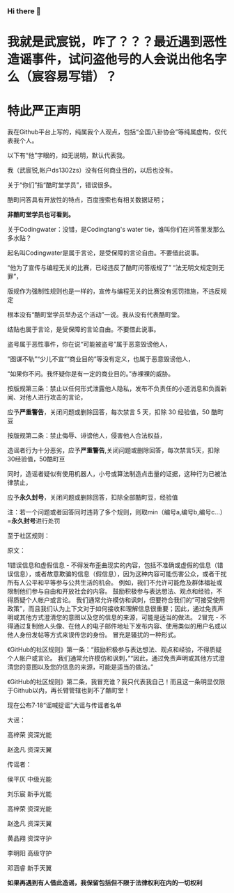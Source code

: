 ### Hi there 👋

<!--
**ds1302zs/ds1302zs** is a ✨ _special_ ✨ repository because its `README.md` (this file) appears on your GitHub profile.

Here are some ideas to get you started:

- 🔭 I’m currently working on ...
- 🌱 I’m currently learning ...
- 👯 I’m looking to collaborate on ...
- 🤔 I’m looking for help with ...
- 💬 Ask me about ...
- 📫 How to reach me: ...
- 😄 Pronouns: ...
- ⚡ Fun fact: ...
-->



# 我就是武宸锐，咋了？？？最近遇到恶性造谣事件，试问盗他号的人会说出他名字么（宸容易写错）？


#  特此严正声明

  我在Github平台上写的，纯属我个人观点，包括“全国八卦协会”等纯属虚构，仅代表我个人。
  
  以下有“他”字眼的，如无说明，默认代表我。
  
  我（武宸锐,帐户ds1302zs）没有任何商业目的，以后也没有。
  
  关于“你们”指“酷町堂学员”，错误很多。
  
  酷町问答具有开放性的特点，百度搜索也有相关数据证明；
  
  **非酷町堂学员也可看到。**
  
  关于Codingwater：没错，是Codingtang's water tie，谁叫你们在问答里发那么多水贴？
  
  起名叫Codingwater是属于言论，是受保障的言论自由。不要借此说事。
  
  “他为了宣传与编程无关的比赛，已经违反了酷町问答版规了” “法无明文规定则无罪”，
  
  版规作为强制性规则也是一样的，宣传与编程无关的比赛没有惩罚措施，不违反规定
  
  根本没有“酷町堂学员举办这个活动”一说。我从没有代表酷町堂。
  
  结贴也属于言论，是受保障的言论自由。不要借此说事。
  
  盗号属于恶性事件，你在说“可能被盗号”属于恶意毁谤他人，
  
  “图谋不轨”“少儿不宜”“商业目的”等没有定义，也属于恶意毁谤他人，
  
  “如果你不问。我怀疑你是有一定的商业目的。”赤裸裸的威胁。
  
  按版规第三条：禁止以任何形式泄露他人隐私，发布不负责任的小道消息和负面新闻、对他人进行攻击的言论，
  
  应予**严重警告**，关闭问题或删除回答，每次禁言 5 天，扣除 30 经验值，50 酷町豆
  
  按版规第二条：禁止侮辱、诽谤他人，侵害他人合法权益，
  
  造谣者行为十分恶劣，应予**严重警告**,关闭问题或删除回答，每次禁言5天，扣除30经验值，50酷町豆
  
  同时，造谣者疑似有使用机器人，小号或算法制造点击量的证据，这种行为已被法律禁止，
  
  应予**永久封号**，关闭问题或删除回答，扣除全部酷町豆，经验值
  
  注：若一个问题或者回答同时违背了多个规则，则取min（编号a,编号b,编号c...）=**永久封号**进行处罚
  
  至于社区规则：
  
  原文：
  
  1错误信息和虚假信息 - 不得发布歪曲现实的内容，包括不准确或虚假的信息（错误信息），或者故意欺骗的信息（假信息），因为这种内容可能伤害公众，或者干扰所有人公平和平等参与公共生活的机会。 例如，我们不允许可能危及群体福祉或限制他们参与自由和开放社会的内容。 鼓励积极参与表达想法、观点和经验，不得质疑个人帐户或言论。 我们通常允许模仿和讽刺，但要符合我们的“可接受使用政策”，而且我们认为上下文对于如何接收和理解信息很重要；因此，通过免责声明或其他方式澄清您的意图以及您的信息的来源，可能是适当的做法。
2冒充 - 不得通过复制他人头像、在他人的电子邮件地址下发布内容、使用类似的用户名或以他人身份发帖等方式来误传您的身份。 冒充是骚扰的一种形式。

  
  《GitHub的社区规则》第一条：“鼓励积极参与表达想法、观点和经验，不得质疑个人帐户或言论。 我们通常允许模仿和讽刺，”“因此，通过免责声明或其他方式澄清您的意图以及您的信息的来源，可能是适当的做法。”
  
  《GitHub的社区规则》第二条，我冒充谁？我只代表我自己！而且这一条明显仅限于Github以内，再长臂管辖也到不了酷町堂！
  
  现在公布7·18“谣喊捉谣”大谣与传谣者名单

  大谣：

  高梓荣 资深光能    

  赵逸凡   资深天翼

  传谣者：

  侯平仄  中级光能   

  刘乐宸  新手光能    

  高梓荣 资深光能    

  赵逸凡   资深天翼

  黄品翔 资深守护
  
  李明阳  高级守护
  
  邓涵睿 新手天翼
  
  **如果再遇到有人借此造谣，我保留包括但不限于法律权利在内的一切权利**
